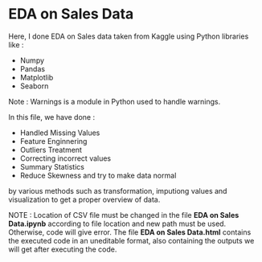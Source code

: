 # EDA on Sales Data

Here, I done EDA on Sales data taken from Kaggle using Python libraries like :
* Numpy
* Pandas
* Matplotlib
* Seaborn

Note : Warnings is a module in Python used to handle warnings.

In this file, we have done :
* Handled Missing Values
* Feature Enginnering
* Outliers Treatment
* Correcting incorrect values
* Summary Statistics
* Reduce Skewness and try to make data normal

by various methods such as transformation, imputiong values and visualization to get a proper overview of data.

NOTE : Location of CSV file must be changed in the file **EDA on Sales Data.ipynb** according to file location and new path must be used. Otherwise, code will give error.
The file **EDA on Sales Data.html** contains the executed code in an uneditable format, also containing the outputs we will get after executing the code.

